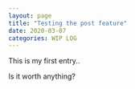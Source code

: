 ```yaml
---
layout: page
title: "Testing the post feature"
date: 2020-03-07
categories: WIP LOG
---
```


This is my first entry..

Is it worth anything?
